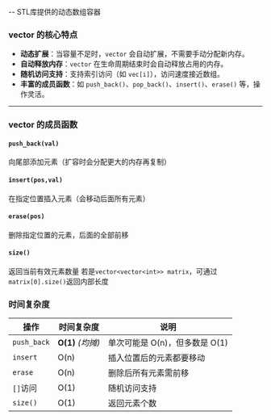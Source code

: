 -- STL库提供的动态数组容器
### vector 的核心特点
- **动态扩展**：当容量不足时，`vector` 会自动扩展，不需要手动分配新内存。
- **自动释放内存**：`vector` 在生命周期结束时会自动释放占用的内存。
- **随机访问支持**：支持索引访问（如 `vec[i]`），访问速度接近数组。
- **丰富的成员函数**：如 `push_back()`、`pop_back()`、`insert()`、`erase()` 等，操作灵活。

---
### vector 的成员函数
#### `push_back(val)`
向尾部添加元素（扩容时会分配更大的内存再复制）

#### `insert(pos,val)`
在指定位置插入元素（会移动后面所有元素）

#### `erase(pos)`
删除指定位置的元素，后面的全部前移

#### `size()`
返回当前有效元素数量
若是`vector<vector<int>> matrix`，可通过`matrix[0].size()`返回内部长度

### 时间复杂度
|操作|时间复杂度|说明|
|---|---|---|
|`push_back`|**O(1)** _(均摊)_|单次可能是 O(n)，但多数是 O(1)|
|`insert`|O(n)|插入位置后的元素都要移动|
|`erase`|O(n)|删除后所有元素需前移|
|`[]`访问|O(1)|随机访问支持|
|`size()`|O(1)|返回元素个数|

